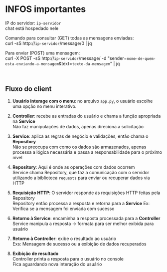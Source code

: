 # INFOS importantes
 
 IP do servidor: ```ip-servidor```<br>
 chat está hospedado nele
 
 Comando para consultar (GET) todas as mensagens enviadas:<br>
 curl -sS http://```ip-servidor```/message/0 | jq
 
 Para enviar (POST) uma mensagem:<br>
 curl -X POST -sS http://```ip-servidor```/message/ -d "sender=```nome-de-quem-esta-enviando-a-mensagem```&text=```texto-da-mensagem```" | jq

 <br>
 
 ## Fluxo do client
 
 1. **Usuário interage com o menu**: no arquivo ```app.py```, o usuário escolhe uma opção no menu interativo.<br>
 
 2. **Controller**: recebe as entradas do usuário e chama a função apropriada na **Service**<br>
      Não faz manipulações de dados, apenas direciona a solicitação
       
 3. **Service**: aplica as regras de negócio e validações, então chama o **Repository**<br>
      Não se preocupa com como os dados são armazenados, apenas processa a lógica necessária e passa a responsabilidade para o próximo nível<br>
 
 4. **Repository**: Aqui é onde as operações com dados ocorrem<br>
      Service chama Repository, que faz a comunicação com o servidor utilizando a biblioteca ```requests``` para enviar ou recuperar dados via HTTP<br>
 
 5. **Requisição HTTP**: O servidor responde às requisições HTTP feitas pela Repository<br>
      Repository então processa a resposta e retorna para a **Service**
      Ex: Verifica se a mensagem foi enviada com sucesso
 
 6. **Retorno à Service**: encaminha a resposta processada para a **Controller**<br>
      Service manipula a resposta -> formata para ser melhor exibida para usuário
 
 7. **Retorno à Controller**: exibe o resultado ao usuário<br>
      Exs: Mensagem de sucesso ou a exibição de dados recuperados<br>
 
 8. **Exibição de resultado**<br>
      Controller printa a resposta para o usuário no console<br>
      Fica aguardando nova interação do usuário<br>